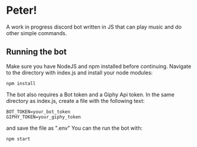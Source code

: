 # Peter!

A work in progress discord bot written in JS that can play music and do other simple commands.

## Running the bot
Make sure you have NodeJS and npm installed before continuing.
Navigate to the directory with index.js and install your node modules:
```
npm install
```
The bot also requires a Bot token and a Giphy Api token. In the same directory as index.js, create a file with the following text:
```
BOT_TOKEN=your_bot_token
GIPHY_TOKEN=your_giphy_token
```
and save the file as ".env"
You can the run the bot with:
```
npm start
```
